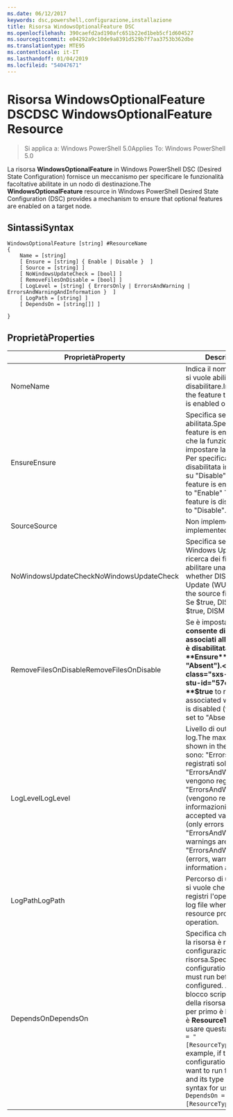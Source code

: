 ```yaml
---
ms.date: 06/12/2017
keywords: dsc,powershell,configurazione,installazione
title: Risorsa WindowsOptionalFeature DSC
ms.openlocfilehash: 390caefd2ad190afc651b22ed1beb5cf1d604527
ms.sourcegitcommit: e04292a9c10de9a8391d529b7f7aa3753b362dbe
ms.translationtype: MTE95
ms.contentlocale: it-IT
ms.lasthandoff: 01/04/2019
ms.locfileid: "54047671"
---
```

# <a name="dsc-windowsoptionalfeature-resource"></a><span data-ttu-id="57eef-103">Risorsa WindowsOptionalFeature DSC</span><span class="sxs-lookup"><span data-stu-id="57eef-103">DSC WindowsOptionalFeature Resource</span></span>

> <span data-ttu-id="57eef-104">Si applica a: Windows PowerShell 5.0</span><span class="sxs-lookup"><span data-stu-id="57eef-104">Applies To: Windows PowerShell 5.0</span></span>

<span data-ttu-id="57eef-105">La risorsa **WindowsOptionalFeature** in Windows PowerShell DSC (Desired State Configuration) fornisce un meccanismo per specificare le funzionalità facoltative abilitate in un nodo di destinazione.</span><span class="sxs-lookup"><span data-stu-id="57eef-105">The **WindowsOptionalFeature** resource in Windows PowerShell Desired State Configuration (DSC) provides a mechanism to ensure that optional features are enabled on a target node.</span></span>

## <a name="syntax"></a><span data-ttu-id="57eef-106">Sintassi</span><span class="sxs-lookup"><span data-stu-id="57eef-106">Syntax</span></span>

```
WindowsOptionalFeature [string] #ResourceName
{
    Name = [string]
    [ Ensure = [string] { Enable | Disable }  ]
    [ Source = [string] ]
    [ NoWindowsUpdateCheck = [bool] ]
    [ RemoveFilesOnDisable = [bool] ]
    [ LogLevel = [string] { ErrorsOnly | ErrorsAndWarning | ErrorsAndWarningAndInformation }  ]
    [ LogPath = [string] ]
    [ DependsOn = [string[]] ]

}
```

## <a name="properties"></a><span data-ttu-id="57eef-107">Proprietà</span><span class="sxs-lookup"><span data-stu-id="57eef-107">Properties</span></span>

|  <span data-ttu-id="57eef-108">Proprietà</span><span class="sxs-lookup"><span data-stu-id="57eef-108">Property</span></span>  |  <span data-ttu-id="57eef-109">Description</span><span class="sxs-lookup"><span data-stu-id="57eef-109">Description</span></span>   |
|---|---|
| <span data-ttu-id="57eef-110">Nome</span><span class="sxs-lookup"><span data-stu-id="57eef-110">Name</span></span>| <span data-ttu-id="57eef-111">Indica il nome della funzionalità che si vuole abilitare o disabilitare.</span><span class="sxs-lookup"><span data-stu-id="57eef-111">Indicates the name of the feature that you want to ensure is enabled or disabled.</span></span>|
| <span data-ttu-id="57eef-112">Ensure</span><span class="sxs-lookup"><span data-stu-id="57eef-112">Ensure</span></span>| <span data-ttu-id="57eef-113">Specifica se la funzionalità è abilitata.</span><span class="sxs-lookup"><span data-stu-id="57eef-113">Specifies whether the feature is enabled.</span></span> <span data-ttu-id="57eef-114">Per specificare che la funzionalità è abilitata impostare la proprietà su "Enable". Per specificare che la funzionalità è disabilitata impostare la proprietà su "Disable".</span><span class="sxs-lookup"><span data-stu-id="57eef-114">To ensure that the feature is enabled, set this property to "Enable" To ensure that the feature is disabled, set the property to "Disable".</span></span>|
| <span data-ttu-id="57eef-115">Source</span><span class="sxs-lookup"><span data-stu-id="57eef-115">Source</span></span>| <span data-ttu-id="57eef-116">Non implementata.</span><span class="sxs-lookup"><span data-stu-id="57eef-116">Not implemented.</span></span>|
| <span data-ttu-id="57eef-117">NoWindowsUpdateCheck</span><span class="sxs-lookup"><span data-stu-id="57eef-117">NoWindowsUpdateCheck</span></span>| <span data-ttu-id="57eef-118">Specifica se DISM contatta Windows Update (WU) durante la ricerca dei file di origine per abilitare una funzionalità.</span><span class="sxs-lookup"><span data-stu-id="57eef-118">Specifies whether DISM contacts Windows Update (WU) when searching for the source files to enable a feature.</span></span> <span data-ttu-id="57eef-119">Se $true, DISM non contatta WU.</span><span class="sxs-lookup"><span data-stu-id="57eef-119">If $true, DISM does not contact WU.</span></span>|
| <span data-ttu-id="57eef-120">RemoveFilesOnDisable</span><span class="sxs-lookup"><span data-stu-id="57eef-120">RemoveFilesOnDisable</span></span>| <span data-ttu-id="57eef-121">Se è impostata su **$true** consente di rimuovere tutti i file associati alla funzionalità quando è disabilitata (ossia, quando **Ensure** è impostata su "Absent").</span><span class="sxs-lookup"><span data-stu-id="57eef-121">Set to **$true** to remove all files associated with the feature when it is disabled (that is, when **Ensure** is set to "Absent").</span></span>|
| <span data-ttu-id="57eef-122">LogLevel</span><span class="sxs-lookup"><span data-stu-id="57eef-122">LogLevel</span></span>| <span data-ttu-id="57eef-123">Livello di output massimo per i log.</span><span class="sxs-lookup"><span data-stu-id="57eef-123">The maximum output level shown in the logs.</span></span> <span data-ttu-id="57eef-124">I valori accettati sono: "ErrorsOnly" (vengono registrati solo gli errori), "ErrorsAndWarning" (errori e avvisi vengono registrati) e "ErrorsAndWarningAndInformation" (vengono registrati errori, avvisi e informazioni di debug).</span><span class="sxs-lookup"><span data-stu-id="57eef-124">The accepted values are: "ErrorsOnly" (only errors are logged), "ErrorsAndWarning" (errors and warnings are logged), and "ErrorsAndWarningAndInformation" (errors, warnings, and debug information are logged).</span></span>|
| <span data-ttu-id="57eef-125">LogPath</span><span class="sxs-lookup"><span data-stu-id="57eef-125">LogPath</span></span>| <span data-ttu-id="57eef-126">Percorso di un file di registro in cui si vuole che il provider di risorse registri l'operazione.</span><span class="sxs-lookup"><span data-stu-id="57eef-126">The path to a log file where you want the resource provider to log the operation.</span></span>|
| <span data-ttu-id="57eef-127">DependsOn</span><span class="sxs-lookup"><span data-stu-id="57eef-127">DependsOn</span></span>| <span data-ttu-id="57eef-128">Specifica che prima di configurare la risorsa è necessario eseguire la configurazione di un'altra risorsa.</span><span class="sxs-lookup"><span data-stu-id="57eef-128">Specifies that the configuration of another resource must run before this resource is configured.</span></span> <span data-ttu-id="57eef-129">Ad esempio, se l'ID del blocco script di configurazione della risorsa che si vuole eseguire per primo è __ResourceName__ e il tipo è __ResourceType__, la sintassi per usare questa proprietà è `DependsOn = "[ResourceType]ResourceName"`.</span><span class="sxs-lookup"><span data-stu-id="57eef-129">For example, if the ID of the resource configuration script block that you want to run first is __ResourceName__ and its type is __ResourceType__, the syntax for using this property is `DependsOn = "[ResourceType]ResourceName"`.</span></span>|